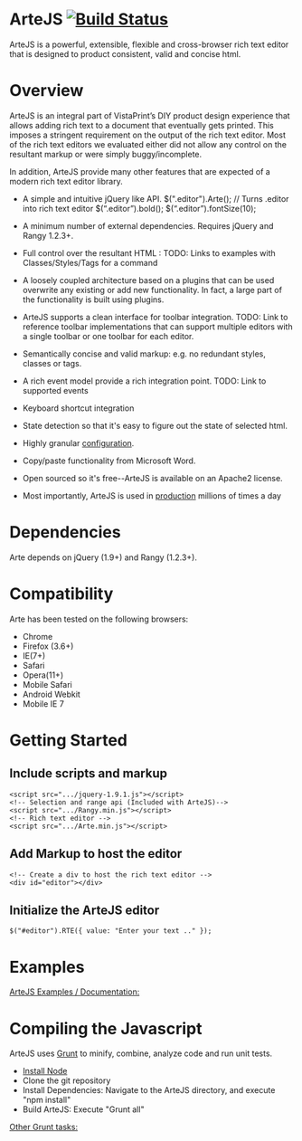ArteJS [![Build Status](https://secure.travis-ci.org/vistaprint/ArteJS.png?branch=master)](http://travis-ci.org/vistaprint/ArteJs)
======

ArteJS is a powerful, extensible, flexible and cross-browser rich text editor that is designed to product  consistent, valid and concise html.  

# Overview #
ArteJS is an integral part of VistaPrint’s DIY product design experience that allows adding rich text to a document that eventually gets printed.  This imposes a stringent requirement on the output of the rich text editor.  Most of the rich text editors we evaluated either did not allow any control on the resultant markup or were simply buggy/incomplete.  

In addition, ArteJS provide many other features that are expected of a modern rich text editor library.

- A simple and intuitive jQuery like API.
    $(".editor").Arte(); // Turns .editor into rich text editor
    $(“.editor”).bold();
    $(“.editor”).fontSize(10);
 
- A minimum number of external dependencies. Requires jQuery and Rangy 1.2.3+.
- Full control over the resultant HTML : TODO: Links to examples with Classes/Styles/Tags for a command
- A loosely coupled architecture based on a plugins that can be used overwrite any existing or add new functionality.  In fact, a large part of the functionality is built using plugins.
- ArteJS supports a clean interface for toolbar integration. TODO: Link to reference toolbar implementations that can support multiple editors with a single toolbar or one toolbar for each editor.
- Semantically concise and valid markup: e.g. no redundant styles, classes or tags.
- A rich event model provide a rich integration point. TODO: Link to supported events
- Keyboard shortcut integration
- State detection so that it's easy to figure out the state of selected html.
- Highly granular [configuration](https://github.com/vistaprint/ArteJS/blob/master/Editor/core/Configuration.js).
- Copy/paste functionality from Microsoft Word.
- Open sourced so it's free--ArteJS is available on an Apache2 license.
- Most importantly, ArteJS is used in [production](http://www.vistaprint.com/vp/ns/studio3.aspx?pf_id=B73&combo_id=1032234) millions of times a day

# Dependencies #
Arte depends on jQuery (1.9+) and Rangy (1.2.3+).

# Compatibility #
Arte has been tested on the following browsers:

-  Chrome
-  Firefox (3.6+)
-  IE(7+)
-  Safari
-  Opera(11+)
-  Mobile Safari
-  Android Webkit
-  Mobile IE 7

# Getting Started #
## Include scripts and markup
    <script src=".../jquery-1.9.1.js"></script>
    <!-- Selection and range api (Included with ArteJS)-->
    <script src=".../Rangy.min.js"></script>
    <!-- Rich text editor -->
    <script src=".../Arte.min.js"></script>

## Add Markup to host the editor
    <!-- Create a div to host the rich text editor -->
    <div id="editor"></div>

## Initialize the ArteJS editor
    $("#editor").RTE({ value: "Enter your text .." });

# Examples #

[ArteJS Examples / Documentation:](http://vistaprint.github.io/ArteJS/ "ArteJS Examples / Documentation")

# Compiling the Javascript #

ArteJS uses [Grunt](http://gruntjs.com/ "Grunt") to minify, combine, analyze code and run unit tests.  

- [Install Node](http://nodejs.org/download/ "Install node")
- Clone the git repository
- Install Dependencies: Navigate to the ArteJS directory, and execute "npm install"
- Build ArteJS: Execute "Grunt all"

[Other Grunt tasks:](https://github.com/vistaprint/ArteJS/blob/master/Gruntfile.js "Other grunt tasks")
